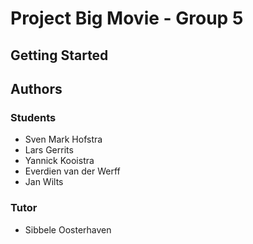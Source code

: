 # Project Big Movie - Group 5
## Getting Started
## Authors
### Students
* Sven Mark Hofstra
* Lars Gerrits
* Yannick Kooistra 
* Everdien van der Werff
* Jan Wilts
### Tutor
* Sibbele Oosterhaven 
